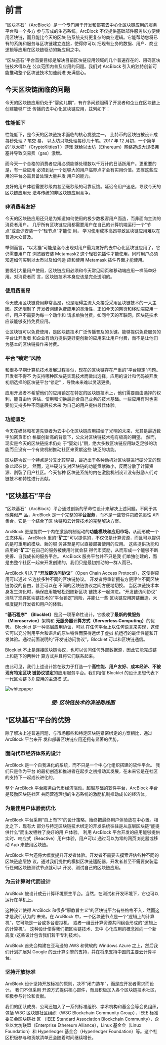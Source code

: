 # 前言

“区块基石”（ArcBlock）是一个专门用于开发和部署去中心化区块链应用的服务平台和一个多方
参与形成的生态系统。ArcBlock 不仅提供基础部件服务以方便使用区块链，而且能比今天的区块
链系统支持更复杂的商业逻辑。它能帮助您将已有的系统和服务与区块链建立连接，使得你可以
把现有业务的数据、用户、商业逻辑等应用在区块链驱动的新应用之中。

“区块基石”平台首要目标是解决目前区块链应用领域的几个普遍存在的、阻碍区块链技术得以在
公众范围内普及应用的问题。我们对 ArcBlock 引入的独特创新可能推动整个区块链技术加速前进
充满信心。

## 今天区块链面临的问题

今天的区块链应用仍处于“婴幼儿期”，有许多问题阻碍了开发者和企业在区块链上创建能够广泛
传播的去中心化区块链应用，兹列如下：

### 性能低下

性能低下，是今天的区块链技术面临的核心挑战之一。 比特币的区块链被设计成每秒处理 7 笔交
易， 以太坊只能处理每秒几十笔。2017 年 12 月初，一个简单的“以太猫”（CryptoKitties1
）游戏
就给以太坊（Ethereum）网络造成大规模拥塞并导致交易费（gas）激增。

而今天一个合格的消费者应用必须能够处理数以千万计的日活跃用户。更重要的是，有一些应用
必须到达一个足够大的用户临界点才会有实用价值。支撑这些应用的平台必需具备处理大量并发
用户的能力。

良好的用户体验需要秒级内甚至毫秒级的可靠反馈。延迟令用户迷惑，导致今天的区块链应用无
法与传统的非区块链应用竞争。

### 非消费者友好

今天的区块链应用还只是为知道如何使用的极少数极客用户而造，而非面向主流的消费者用户。
几乎所有区块链应用都需要用户在自己的计算机端运行一个“节点”或至少安装一个“轻节点”才能使
用， 学习使用成本高昂导致区块链应用难以在普通大众普及。

举例而言，“以太猫”可能是迄今出现对用户最为友好的去中心化区块链应用了，它仍需要用户在
浏览器安装 Metamask2
这个轻钱包插件才能使用，同时用户必须知道如何买到以太币以及如何适
应和使用 Metamask 插件界面才能使用。

要吸引大量用户使用，区块链应用必须和今天常见网页和移动端应用一样简单好用。对消费者而
言，区块链技术本身应该是完全透明的。

### 使用费高昂

今天使用区块链费用非常高昂，也是阻碍主流大众接受采用区块链技术的一大主因。这还限制了
开发者创建免费应用的灵活性，正如今天的网页和移动端应用一样，用户不需要为每一个动作和
请求单独付费。如同今天的互联网，区块链技术应该能够支持免费应用。

让区块链可以免费使用，是区块链技术广泛传播普及的关键。能够提供免费服务的平台让开发者
和企业有动力提供更好更创新的应用来让用户付费，而不是让他们为基本的区块链操作来付费。

### 平台“锁定”风险

和很多早期计算机技术发展过程类似，现在的区块链存在严重的“平台锁定”问题。开发者不得不
为支持哪种区块链实现技术而做出选择，应用的设计和代码被开发初期选择的区块链平台“锁定”
，导致未来难以灵活更换。

应用开发者不希望他们的应用锁定在特定的区块链技术上，他们需要自由选择的权利，能自由地
评估、使用和切换最适合自己业务的技术基础。一些应用有时也需要能支持多种不同底层技术来
为自己的用户提供最佳体验。

### 功能匮乏

今天在媒体和布道先驱者为去中心化区块链应用描绘了光明的未来，尤其是最近数字加密货币价
格屡创新高的背景下，公众对区块链技术抱有极高的期望。 然而，现实是今天的区块链技术仍处
于“婴幼儿”期，绝大多数区块链应用缺乏足够的功能而且没有一个有效机制推动社区来贡献这些
缺乏的功能。

区块链协议一个特点是分叉比较容易，最近出于各种动机对区块链进行硬分叉的现象此起彼伏。
然而，这些硬分叉对区块链的功能贡献微小，反而分散了计算资源、割裂了用户社区。今天各种
区块链系统的内在激励机制设计没有鼓励人们对链技术和特性进行贡献。

## “区块基石”平台

“区块基石”（ArcBlock）平台通过创新的革命性设计来解决上述问题。不同于其他类似产
品，ArcBlock 是一个完整的<strong>平台服务</strong>，而不是一些软件包或包裹性 API 集合。它是一个结合了区
块链和云计算技术的完整解决方案。

ArcBlock 更是提供一个内在激励机制驱动的<strong>功能模块和应用市场</strong>，从而形成一个生态体系。
ArcBlock 里的<strong>“矿工”</strong>可以提供的，不仅仅是计算资源，而且可以提供的是可重用的模块、新的服
务甚至是可以直接部署使用的应用。 这些提供功能和应用的<strong>“矿工”</strong>在自己的服务被使用时就会获
得代币奖励，从而形成一个能够不断完善、自我成长的服务平台。 ArcBlock 服务平台并不只是我
们单独创建的，而是由整个社区一起来开发创建的，我们只是最初推动的一群人而已。

ArcBlock 引入了<strong>“开放链访问协议”</strong>（Open Chain Access Protocol），这使得应用可以通过
它连接多种不同的区块链协议。 开发者将重新拥有方便评估不同区块链协议的自由，甚至可以在
不同的区块链协议之间方便地切换。 当区块链技术本身发生演化时，确保应用能轻松跟随新区块
链技术一起演进。“开发链访问协议” 消除了现存区块链技术的“平台锁定”风险，并能让一些
区块链应用跨链而造，大幅度提升开发者和用户的体验。

<strong>“基石程序” （Blocklet）</strong>是另一项革命性设计，它吸收了<strong>最新的微服务（Microservice）</strong>架构和
<strong>无服务器计算方式（Serverless Computing）</strong>的优势。 Blocklet 是一种高层应用协议，可以
在任何平台上以任何语言来实现，这使它可以充分利用平台和语言的原生特性而获得远优于虚拟
机运行的最佳性能和开发体验。通过前面说明的“开发链访问协议”，Blocklet 可以和区块链通信。

Blocklet 不止是连接区块链协议，也可以访问任何外部数据源，因此它能完成链上和链下的两种计
算方式并且将它们联系起来。

由此可见，我们上述设计旨在致力于打造一个<strong>高性能、用户友好、成本经济、不被现有特定区块
链协议锁定</strong>的应用服务平台。我们相信 Blocklet 的设计思想代表下一代区块链 3.0 应用的主流模
式。

![whitepaper](./images/RoadmapTowardBlockcahin3.0.png)</center>
_<center><h3>图: 区块链技术的演进路线图</h3></center>_

## “区块基石”平台的优势

除了解决上述普遍问题，与市场那些和特定区块链紧密绑定的方案相比，通过 ArcBlock 平台来开
发和部署区块链应用还拥有显著的优势。

### 面向代币经济体系的设计

ArcBlock 是一个自我进化的系统，而不只是一个中心化组织搭建的软件平台。 我们只是作为平台
的最初创造和推进者在起步之初推动其发展，在未来它是在社区的支持下一起成长进化的。

整个 ArcBlock 平台服务由代币经济驱动。超越基础的软件平台，ArcBlock 平台是鼓励区块链社区
共同营造理想的生态系统的激励机制推动成长的经济体。

### 为最佳用户体验而优化

ArcBlock 平台采用“自上而下”的设计策略，始终把最终用户体验放在中心置。相比之下，现有大
部分与特定区块链技术绑定的开发系统往往是从底层区块链“能提供什么”而出发牺牲了良好的用
户体验。 利用 ArcBlock 平台开发的应用能够提供实时、响应式（Reactive）用户体验，用户可以
通过习以为常的网页浏览器或移动 App 来使用区块链。

ArcBlock 平台还将大幅度提升开发者体验。开发者不需要去摸索评估各种不同的区块链底层协
议，通过我们提供的模拟区块链适配器，开发者甚至不需要安装运行任何区块链测试节点就可以
开发、测试自己的区块链应用。

### 为云计算时代而设计

ArcBlock 被设计成云计算环境原生平台。当然，在测试和开发环境下，它也可以运行在单机上。

这种设计使得 ArcBlock 和很多“原教旨主义”的区块链平台有些格格不入，然而这才是我们认为的
未来。在 ArcBlock 中，一个区块链节点是一个“逻辑上的计算机”，它可能是一台或多台虚拟机，
或者一组云计算资源共同组合形成的“逻辑上的计算机”。 这种设计使得我们把区块链技术、去中
心化应用的概念推向一个新高度 (这些设计包含我们若干专利技术)。

ArcBlock 首先会构建在亚马逊的 AWS 和微软的 Windows Azure 之上，然后我们计划扩展对 Google
的云计算引擎的支持，并在将来支持中国的主要云计算平台。

### 坚持开放标准

ArcBlock 设计坚持开放标准的原则，决不“闭门造车”，而是应开发者需求而设计。 我们不但采用
开源方式提供核心部件，而且积极加入各个区块链技术社区，积极参与讨论和贡献。

我们的团队成员、公司还加入了一系列标准组织、学术机构和基金会等会员组织，包括
W3C 区块链社区组织（W3C Blockchain Community Group），IEEE 标准委员会区块链社
区 （IEEE Standard Association Blockchain Community），企业以太坊联盟（Enterprise
Ethereum Alliance），Linux 基金会（Linux Foundation）和 Hyperledger 基金会（Hyperledger
Foundation）等。这个社区积极参与和贡献清单还会随着时间继续增长。
